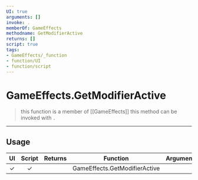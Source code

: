 ```yaml
---
UI: true
arguments: []
invoke: .
memberOf: GameEffects
methodname: GetModifierActive
returns: []
script: true
tags:
- GameEffects/_function
- function/UI
- function/script
---
```

# GameEffects.GetModifierActive
> this function is a member of [[GameEffects]]
> this method can be invoked with `.`
-----
## Usage
|  UI | Script | Returns | Function | Arguments |
|:---:|:------:|-------:|:--------:|:---------|
|✓|✓||GameEffects.GetModifierActive||
